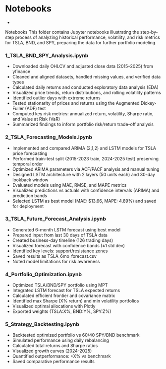 # Notebooks
- 
Notebooks
This folder contains Jupyter notebooks illustrating the step-by-step process of analyzing historical performance, volatility, and risk metrics for TSLA, BND, and SPY, preparing the data for further portfolio modeling.

### 1_TSLA_BND_SPY_Analysis.ipynb

- Downloaded daily OHLCV and adjusted close data (2015–2025) from yfinance
- Cleaned and aligned datasets, handled missing values, and verified data types
- Calculated daily returns and conducted exploratory data analysis (EDA)
- Visualized price trends, return distributions, and rolling volatility patterns
- Identified outlier days with extreme returns
- Tested stationarity of prices and returns using the Augmented Dickey-Fuller (ADF) test
- Computed key risk metrics: annualized return, volatility, Sharpe ratio, and Value at Risk (VaR)
- Summarized findings to inform portfolio risk/return trade-off analysis

### 2_TSLA_Forecasting_Models.ipynb

- Implemented and compared ARIMA (2,1,2) and LSTM models for TSLA price forecasting
- Performed train-test split (2015-2023 train, 2024-2025 test) preserving temporal order
- Optimized ARIMA parameters via ACF/PACF analysis and manual tuning
- Designed LSTM architecture with 2 layers (50 units each) and 30-day lookback window
- Evaluated models using MAE, RMSE, and MAPE metrics
- Visualized predictions vs actuals with confidence intervals (ARIMA) and prediction bands
- Selected LSTM as best model (MAE: $13.66, MAPE: 4.89%) and saved for deployment

### 3_TSLA_Future_Forecast_Analysis.ipynb

- Generated 6-month LSTM forecast using best model
- Prepared input from last 30 days of TSLA data
- Created business-day timeline (126 trading days)
- Visualized forecast with confidence bands (±1 std dev)
- Identified key levels: support/resistance zones
- Saved results as TSLA_6mo_forecast.csv
- Noted model limitations for risk awareness

### 4_Portfolio_Optimization.ipynb

- Optimized TSLA/BND/SPY portfolio using MPT
- Integrated LSTM forecast for TSLA expected returns
- Calculated efficient frontier and covariance matrix
- Identified max Sharpe (X% return) and min volatility portfolios
- Visualized optimal allocations with Plotly
- Exported weights (TSLA:X%, BND:Y%, SPY:Z%)

### 5_Strategy_Backtesting.ipynb

- Backtested optimized portfolio vs 60/40 SPY/BND benchmark
- Simulated performance using daily rebalancing
- Calculated total returns and Sharpe ratios
- Visualized growth curves (2024-2025)
- Quantified outperformance: +X% vs benchmark
- Saved comparative performance results
